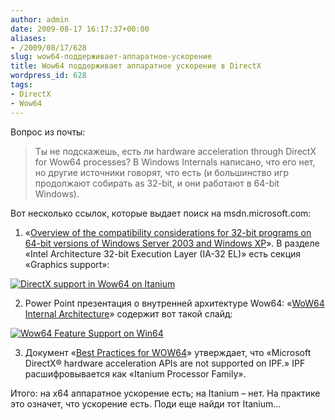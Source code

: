 ```yaml
---
author: admin
date: 2009-08-17 16:17:37+00:00
aliases:
- /2009/08/17/628
slug: wow64-поддерживает-аппаратное-ускорение
title: Wow64 поддерживает аппаратное ускорение в DirectX
wordpress_id: 628
tags:
- DirectX
- Wow64
---
```


Вопрос из почты:

> Ты не подскажешь, есть ли hardware acceleration through DirectX for Wow64 processes? В Windows Internals написано, что его нет, но другие источники говорят, что есть (и большинство игр продолжают собирать as 32-bit, и они работают в 64-bit Windows).

Вот несколько ссылок, которые выдает поиск на msdn.microsoft.com:

<!--more-->

  1. «[Overview of the compatibility considerations for 32-bit programs on 64-bit versions of Windows Server 2003 and Windows XP](http://support.microsoft.com/kb/896456)». В разделе «Intel Architecture 32-bit Execution Layer (IA-32 EL)» есть секция «Graphics support»:

[![DirectX support in Wow64 on Itanium](/2009/08/wow64_d3d.png)](/2009/08/wow64_d3d.png)

  2. Power Point презентация о внутренней архитектуре Wow64: «[WoW64 Internal Architecture](http://download.microsoft.com/download/3/a/9/3a9ad58f-5634-4cdd-8528-c78754d712e8/28-DW04040_WINHEC2004.ppt)» содержит вот такой слайд:

[![Wow64 Feature Support on Win64](/2009/08/wow64_feature_support.png)](/2009/08/wow64_feature_support.png)

  3. Документ «[Best Practices for WOW64](http://download.microsoft.com/download/a/f/7/af7777e5-7dcd-4800-8a0a-b18336565f5b/wow64_bestprac.docx)» утверждает, что «Microsoft DirectX® hardware acceleration APIs are not supported on IPF.» IPF раcшифровывается как «Itanium Processor Family».

Итого: на x64 аппаратное ускорение есть; на Itanium – нет. На практике это означет, что ускорение есть. Поди еще найди тот Itanium...
